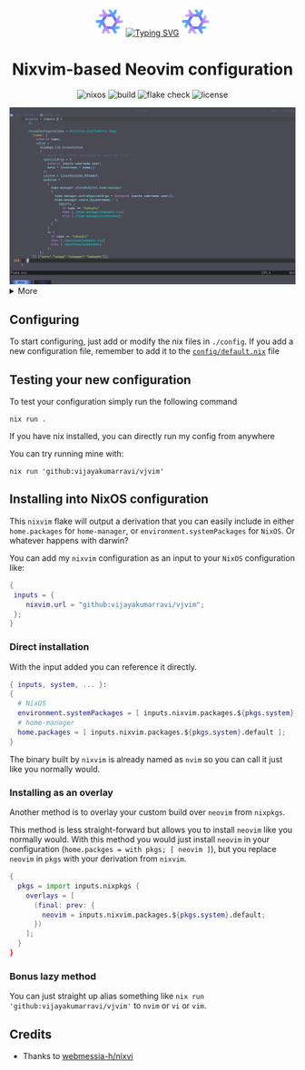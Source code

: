 <div align="center">
    <img src="assets/nix.png" alt="flake logo"  width="50">
 <a href="https://git.io/typing-svg"><img src="https://readme-typing-svg.demolab.com?font=Jaini+Purva&size=64&pause=1000&color=AFAAFF&center=true&vCenter=true&width=435&height=80&lines=vjvim" alt="Typing SVG" /></a>
    <img src="assets/nix.png" alt="flake logo"  width="50">

<h1 align="center"> Nixvim-based Neovim configuration </h1>

![nixos](https://img.shields.io/badge/NixOS-unstable-blue.svg?style=flat&logo=nixos&logoColor=CAD3F5&colorA=24273A&colorB=8aadf4)
![build](https://img.shields.io/github/actions/workflow/status/vijayakumarravi/vjvim/cachix-upload.yml?style=flat&logo=nixos&logoColor=CAD3F5&colorA=24273A&colorB=4bdba4)
![flake check](https://img.shields.io/static/v1?label=Nix%20Flake&message=Check&style=flat&logo=nixos&colorA=24273A&colorB=9173ff&logoColor=CAD3F5)
![license](https://img.shields.io/github/license/VijayakumarRavi/vjvim?style=flat&label=License&message=Unlicense&colorA=24273A&colorB=91d7e3&logo=unlicense&logoColor=91d7e3&)

</div>

<img src="assets/code.png" alt="vjvim">

<details>
    <summary>More</summary>
    <img src="assets/dash.png" alt="dashboard">
    <img src="assets/project_files.png" alt="project files">
</details>

## Configuring

To start configuring, just add or modify the nix files in `./config`.
If you add a new configuration file, remember to add it to the
[`config/default.nix`](../config/default.nix) file

  ## Testing your new configuration

To test your configuration simply run the following command

```shell
nix run .
```

If you have nix installed, you can directly run my config from anywhere

You can try running mine with:

```shell
nix run 'github:vijayakumarravi/vjvim'
```

## Installing into NixOS configuration

This `nixvim` flake will output a derivation that you can easily include
in either `home.packages` for `home-manager`, or
`environment.systemPackages` for `NixOS`. Or whatever happens with darwin?

You can add my `nixvim` configuration as an input to your `NixOS` configuration like:

```nix
{
 inputs = {
    nixvim.url = "github:vijayakumarravi/vjvim";
 };
}
```

### Direct installation

With the input added you can reference it directly.

```nix
{ inputs, system, ... }:
{
  # NixOS
  environment.systemPackages = [ inputs.nixvim.packages.${pkgs.system}.default ];
  # home-manager
  home.packages = [ inputs.nixvim.packages.${pkgs.system}.default ];
}
```

The binary built by `nixvim` is already named as `nvim` so you can call it just
like you normally would.

### Installing as an overlay

Another method is to overlay your custom build over `neovim` from `nixpkgs`.

This method is less straight-forward but allows you to install `neovim` like
you normally would. With this method you would just install `neovim` in your
configuration (`home.packges = with pkgs; [ neovim ]`), but you replace
`neovim` in `pkgs` with your derivation from `nixvim`.

```nix
{
  pkgs = import inputs.nixpkgs {
    overlays = [
      (final: prev: {
        neovim = inputs.nixvim.packages.${pkgs.system}.default;
      })
    ];
  }
}
```

### Bonus lazy method

You can just straight up alias something like `nix run
'github:vijayakumarravi/vjvim'` to `nvim` or `vi` or `vim`.

## Credits

* Thanks to [webmessia-h/nixvi](https://github.com/webmessia-h/nixvi)
